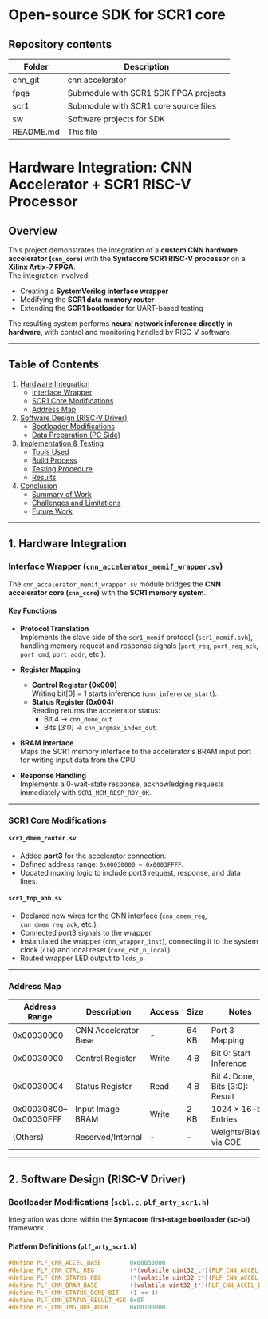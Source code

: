 # Open-source SDK for SCR1 core

## Repository contents
Folder | Description
------ | -----------
cnn_git         | cnn accelerator
fpga            | Submodule with SCR1 SDK FPGA projects
scr1            | Submodule with SCR1 core source files
sw              | Software projects for SDK
README.md       | This file


# Hardware Integration: CNN Accelerator + SCR1 RISC-V Processor

## Overview
This project demonstrates the integration of a **custom CNN hardware accelerator (`cnn_core`)** with the **Syntacore SCR1 RISC-V processor** on a **Xilinx Artix-7 FPGA**.  
The integration involved:
- Creating a **SystemVerilog interface wrapper**
- Modifying the **SCR1 data memory router**
- Extending the **SCR1 bootloader** for UART-based testing

The resulting system performs **neural network inference directly in hardware**, with control and monitoring handled by RISC-V software.

---

## Table of Contents
1. [Hardware Integration](#1-hardware-integration)
   - [Interface Wrapper](#interface-wrapper)
   - [SCR1 Core Modifications](#scr1-core-modifications)
   - [Address Map](#address-map)
2. [Software Design (RISC-V Driver)](#2-software-design-risc-v-driver)
   - [Bootloader Modifications](#bootloader-modifications)
   - [Data Preparation (PC Side)](#data-preparation-pc-side)
3. [Implementation & Testing](#3-implementation--testing)
   - [Tools Used](#tools-used)
   - [Build Process](#build-process)
   - [Testing Procedure](#testing-procedure)
   - [Results](#results)
4. [Conclusion](#4-conclusion)
   - [Summary of Work](#summary-of-work)
   - [Challenges and Limitations](#challenges-and-limitations)
   - [Future Work](#future-work)

---

## 1. Hardware Integration

### Interface Wrapper (`cnn_accelerator_memif_wrapper.sv`)
The `cnn_accelerator_memif_wrapper.sv` module bridges the **CNN accelerator core (`cnn_core`)** with the **SCR1 memory system**.

#### Key Functions
- **Protocol Translation**  
  Implements the slave side of the `scr1_memif` protocol (`scr1_memif.svh`), handling memory request and response signals (`port_req`, `port_req_ack`, `port_cmd`, `port_addr`, etc.).

- **Register Mapping**
  - **Control Register (0x000)**  
    Writing bit[0] = 1 starts inference (`cnn_inference_start`).
  - **Status Register (0x004)**  
    Reading returns the accelerator status:  
    - Bit 4 → `cnn_done_out`  
    - Bits [3:0] → `cnn_argmax_index_out`

- **BRAM Interface**  
  Maps the SCR1 memory interface to the accelerator’s BRAM input port for writing input data from the CPU.

- **Response Handling**  
  Implements a 0-wait-state response, acknowledging requests immediately with `SCR1_MEM_RESP_RDY_OK`.

---

### SCR1 Core Modifications

#### `scr1_dmem_router.sv`
- Added **port3** for the accelerator connection.  
- Defined address range: `0x00030000 – 0x0003FFFF`.  
- Updated muxing logic to include port3 request, response, and data lines.

#### `scr1_top_ahb.sv`
- Declared new wires for the CNN interface (`cnn_dmem_req`, `cnn_dmem_req_ack`, etc.).  
- Connected port3 signals to the wrapper.  
- Instantiated the wrapper (`cnn_wrapper_inst`), connecting it to the system clock (`clk`) and local reset (`core_rst_n_local`).  
- Routed wrapper LED output to `leds_o`.

---

### Address Map

| Address Range     | Description          | Access | Size  | Notes |
|-------------------|---------------------|---------|-------|-------|
| 0x00030000        | CNN Accelerator Base | - | 64 KB | Port 3 Mapping |
| 0x00030000        | Control Register     | Write | 4 B | Bit 0: Start Inference |
| 0x00030004        | Status Register      | Read | 4 B | Bit 4: Done, Bits [3:0]: Result |
| 0x00030800–0x00030FFF | Input Image BRAM | Write | 2 KB | 1024 × 16-bit Entries |
| (Others)          | Reserved/Internal | - | - | Weights/Biases via COE |

---

## 2. Software Design (RISC-V Driver)

### Bootloader Modifications (`scbl.c`, `plf_arty_scr1.h`)
Integration was done within the **Syntacore first-stage bootloader (sc-bl)** framework.

#### Platform Definitions (`plf_arty_scr1.h`)
```c
#define PLF_CNN_ACCEL_BASE        0x00030000
#define PLF_CNN_CTRL_REG          (*(volatile uint32_t*)(PLF_CNN_ACCEL_BASE + 0x000))
#define PLF_CNN_STATUS_REG        (*(volatile uint32_t*)(PLF_CNN_ACCEL_BASE + 0x004))
#define PLF_CNN_BRAM_BASE         ((volatile uint32_t*)(PLF_CNN_ACCEL_BASE + 0x800))
#define PLF_CNN_STATUS_DONE_BIT   (1 << 4)
#define PLF_CNN_STATUS_RESULT_MSK 0x0F
#define PLF_CNN_IMG_BUF_ADDR      0x00100000



